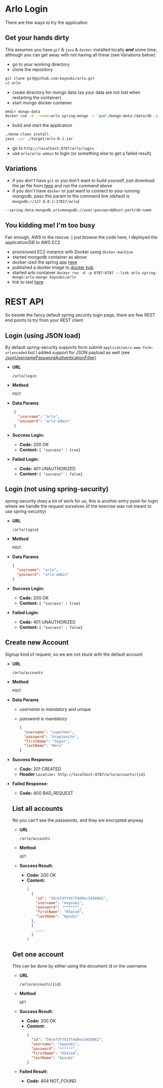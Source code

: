 # Arlo Login

There are few ways to try the application 

## Get your hands dirty 

This assumes you have `git` & `java` & `docker` installed locally **_and_** some time; although you can get away with not having all these (see Variations below) 

- go to your working directory 
- clone the repository 
```bash
git clone git@github.com:kayoubi/arlo.git
cd arlo
```
- create directory for mongo data (so your data are not lost when restarting the container)  
- start mongo docker container 
```bash
mkdir mongo-data
docker run -d --name=arlo-spring-mongo -v `pwd`/mongo-data:/data/db -p 127.0.0.1:27017:27017 -p 127.0.0.1:28017:28017 mongo -smallfiles --rest --httpinterface
```
- build and start the application 

```bash
./mvnw clean install
java -jar ./target/arlo-0.1.jar
```
- go to `http://localhost:8787/arlo/login`
- use `arlo/arlo-admin` to login (or something else to get a failed result) 

## Variations
- if you don't have `git` or you don't want to build yourself, just download the jar file from [here](https://www.dropbox.com/sh/43kcpbtm4930tz3/AACdeyCT_tP-L59iN3ea920ea?dl=0) and run the command above
- if you don't have `docker` or just want to connect to your running mongodb, pass this param to the command line (default is `mongodb://127.0.0.1:27017/arlo`)
```bash
--spring.data.mongodb.uri=mongodb://user:password@host:port/db-name
```  

## You kidding me! I'm too busy 
Fair enough, AWS to the rescue :) just browse the code here, I deployed the application/DB to AWS EC2
- provisioned EC2 instance with Docker using `docker-machine`
- started mongodb container as above 
- docker-ized the spring app [here](https://github.com/kayoubi/arlo/blob/master/Dockerfile)
- published a docker image to [docker hub](https://hub.docker.com/r/kayoubi/arlo/)
- started arlo container `docker run -d -p 8787:8787 --link arlo-spring-mongo:arlo-mongo kayoubi/arlo`
- link to test [here](http://ec2-54-245-57-68.us-west-2.compute.amazonaws.com:8787/arlo/login)


# REST API
So beside the fancy default spring security login page, there are few REST end points to try from your REST client

**Login (using JSON load)**
---
By default spring-security supports form submit `application/x-www-form-urlencoded` but I added support for JSON payload as well (see [JsonUsernamePasswordAuthenticationFilter](https://github.com/kayoubi/arlo/blob/master/src/main/java/com/arlo/user/security/JsonUsernamePasswordAuthenticationFilter.java))
- **URL**

    `/arlo/login`
- **Method**

    `POST`
- **Data Params**
```json
    {
      "username": "arlo",
      "password": "arlo-admin"
    }
```
* **Success Login:**

  * **Code:** 200 OK  
  * **Content:** `{ "success" : true}`
 
* **Failed Login:**

  * **Code:** 401 UNAUTHORIZED 
  * **Content:** `{ "success" : false}`
    
    
**Login (not using spring-security)**
---
spring-security does a lot of work for us, this is another entry point for login where we handle the request ourselves (if the exercise was not meant to use spring-security)
- **URL**

    `/arlo/login2`
- **Method**

    `POST`
- **Data Params**
    ```json
    {
      "username": "arlo",
      "password": "arlo-admin"
    }
    ```
- **Success Login:**

  - **Code:** 200 OK
  - **Content:** `{ "success" : true}`
 
- **Failed Login:**

  - **Code:** 401 UNAUTHORIZED 
  - **Content:** `{ "success" : false}`
    
    
**Create new Account**
---
Signup kind of request, so we are not stuck with the default account
- **URL**

    `/arlo/accounts`
- **Method**

    `POST`
- **Data Params**

  - *username* is mandatory and unique
  - *password* is mandatory

    ```json
    {
      "username": "superman",
      "password": "kryptonite",
      "firstName": "Super",
      "lastName": "Hero"
    }
    ```
- **Success Response:**

  - **Code:** 201 CREATED
  - **Header** `Location: http://localhost:8787/arlo/accounts/{id}`
 
- **Failed Response:**

  - **Code:** 400 BAD_REQUEST  
  
  
  **List all accounts**
  ---
  No you can't see the passwords, and they are encrypted anyway
  
  - **URL**
  
      `/arlo/accounts`
  - **Method**
  
      `GET`
  
  * **Success Result:**
  
    * **Code:** 200 OK
    * **Content:** 
      ```json
      [
        {
          "id": "59cefdff417f4d9ec3458062",
          "username": "kayoubi",
          "password": "******",
          "firstName": "Khaled",
          "lastName": "Ayoubi"
        },
        {
          ....
        }
      ]
      ``` 
      
  **Get one account**
  ---
  This can be done by either using the document id or the username
  - **URL**
  
      `/arlo/accounts/{id}`
  - **Method**
  
      `GET`
  
  * **Success Result:**
  
    * **Code:** 200 OK
    * **Content:** 
      ```json      
      {
        "id": "59cefdff417f4d9ec3458062",
        "username": "kayoubi",
        "password": "******",
        "firstName": "Khaled",
        "lastName": "Ayoubi"
      }
      ```    
      
  * **Failed Result:**
    * **Code:** 404 NOT_FOUND